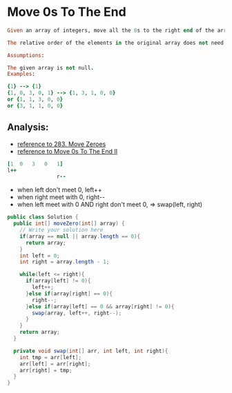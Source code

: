 # Move 0s To The End

```ruby
Given an array of integers, move all the 0s to the right end of the array.

The relative order of the elements in the original array does not need to be maintained.

Assumptions:

The given array is not null.
Examples:

{1} --> {1}
{1, 0, 3, 0, 1} --> {1, 3, 1, 0, 0} 
or {1, 1, 3, 0, 0} 
or {3, 1, 1, 0, 0}
```


## Analysis:

- [reference to 283. Move Zeroes](https://novemberfall.github.io/LeetCode-Algorithm/ch1/move0.html)
- [reference to Move 0s To The End II](https://novemberfall.github.io/LeetCode-Algorithm/ch1/move0toEnd2.html)



```ruby
[1  0   3   0   1]    
l++
                r--
```

- when left don't meet 0, left++
- when right meet with 0, right--
- when left meet with 0 AND right don't meet 0,    =>  swap(left, right)


```java
public class Solution {
  public int[] moveZero(int[] array) {
    // Write your solution here
    if(array == null || array.length == 0){
      return array;
    }
    int left = 0;
    int right = array.length - 1;

    while(left <= right){
      if(array[left] != 0){
        left++;
      }else if(array[right] == 0){
        right--;
      }else if(array[left] == 0 && array[right] != 0){
        swap(array, left++, right--);
      }
    }
    return array;
  }

  private void swap(int[] arr, int left, int right){
    int tmp = arr[left];
    arr[left] = arr[right];
    arr[right] = tmp;
  }
}
```